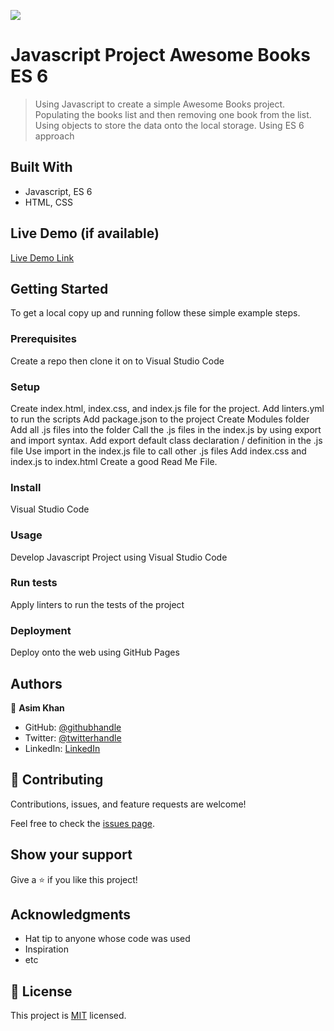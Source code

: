 ![](https://img.shields.io/badge/Microverse-blueviolet)

# Javascript Project Awesome Books ES 6

> Using Javascript to create a simple Awesome Books project. Populating the books list and then removing one book from the list. Using objects to store the data onto the local storage. Using ES 6 approach


## Built With

- Javascript, ES 6
- HTML, CSS

## Live Demo (if available)

[Live Demo Link](https://asimkhan2019.github.io/AwesomeBooksES6/)


## Getting Started


To get a local copy up and running follow these simple example steps.

### Prerequisites
Create a repo then clone it on to Visual Studio Code

### Setup
Create index.html, index.css, and index.js file for the project. 
Add linters.yml to run the scripts
Add package.json to the project
Create Modules folder
Add all .js files into the folder
Call the .js files in the index.js by using export and import syntax. 
Add export default class declaration / definition in the .js file
Use import in the index.js file to call other .js files
Add index.css and index.js to index.html
Create a good Read Me File. 

### Install
Visual Studio Code 

### Usage
Develop Javascript Project using Visual Studio Code

### Run tests
Apply linters to run the tests of the project

### Deployment
Deploy onto the web using GitHub Pages


## Authors

👤 **Asim Khan**

- GitHub: [@githubhandle](https://github.com/AsimKhan2019/)
- Twitter: [@twitterhandle](https://twitter.com/vtechbiz)
- LinkedIn: [LinkedIn](https://www.linkedin.com/in/asim-khan-9bbb4211/)


## 🤝 Contributing

Contributions, issues, and feature requests are welcome!

Feel free to check the [issues page](../../issues/).

## Show your support

Give a ⭐️ if you like this project!

## Acknowledgments

- Hat tip to anyone whose code was used
- Inspiration
- etc

## 📝 License

This project is [MIT](./MIT.md) licensed.
